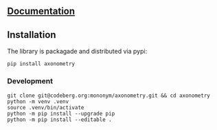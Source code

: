 <!--
SPDX-FileCopyrightText: 2024 Julien Rippinger

SPDX-License-Identifier: CC-BY-4.0
-->

## [Documentation](https://axonometry.readthedocs.io)

## Installation

The library is packagade and distributed via pypi:

```
pip install axonometry
```

### Development

```
git clone git@codeberg.org:mononym/axonometry.git && cd axonometry
python -m venv .venv
source .venv/bin/activate
python -m pip install --upgrade pip
python -m pip install --editable .
```
